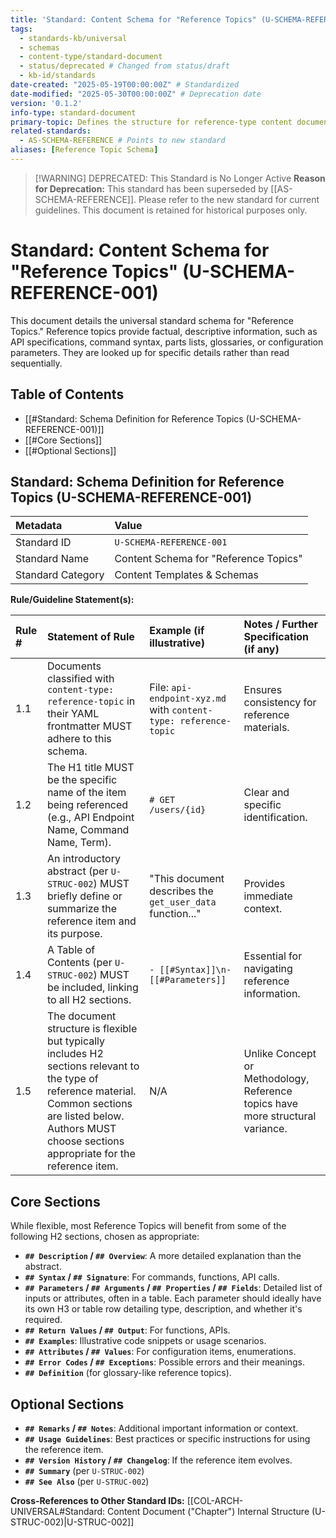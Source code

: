 ```yaml
---
title: 'Standard: Content Schema for "Reference Topics" (U-SCHEMA-REFERENCE-001) - DEPRECATED'
tags:
  - standards-kb/universal
  - schemas
  - content-type/standard-document
  - status/deprecated # Changed from status/draft
  - kb-id/standards
date-created: "2025-05-19T00:00:00Z" # Standardized
date-modified: "2025-05-30T00:00:00Z" # Deprecation date
version: '0.1.2'
info-type: standard-document
primary-topic: Defines the structure for reference-type content documents
related-standards:
  - AS-SCHEMA-REFERENCE # Points to new standard
aliases: [Reference Topic Schema]
---
```


> [!WARNING] DEPRECATED: This Standard is No Longer Active
> **Reason for Deprecation:** This standard has been superseded by [[AS-SCHEMA-REFERENCE]].
> Please refer to the new standard for current guidelines. This document is retained for historical purposes only.

# Standard: Content Schema for "Reference Topics" (U-SCHEMA-REFERENCE-001)

This document details the universal standard schema for "Reference Topics." Reference topics provide factual, descriptive information, such as API specifications, command syntax, parts lists, glossaries, or configuration parameters. They are looked up for specific details rather than read sequentially.

## Table of Contents
- [[#Standard: Schema Definition for Reference Topics (U-SCHEMA-REFERENCE-001)]]
- [[#Core Sections]]
- [[#Optional Sections]]

## Standard: Schema Definition for Reference Topics (U-SCHEMA-REFERENCE-001)

| Metadata        | Value                                 |
| :-------------- | :------------------------------------ |
| Standard ID     | `U-SCHEMA-REFERENCE-001`              |
| Standard Name   | Content Schema for "Reference Topics" |
| Standard Category | Content Templates & Schemas           |

**Rule/Guideline Statement(s):**

| Rule # | Statement of Rule                                                                                                                               | Example (if illustrative)                                    | Notes / Further Specification (if any)                                       |
| :----- | :---------------------------------------------------------------------------------------------------------------------------------------------- | :----------------------------------------------------------- | :--------------------------------------------------------------------------- |
| 1.1    | Documents classified with `content-type: reference-topic` in their YAML frontmatter MUST adhere to this schema.                                 | File: `api-endpoint-xyz.md` with `content-type: reference-topic` | Ensures consistency for reference materials.                                   |
| 1.2    | The H1 title MUST be the specific name of the item being referenced (e.g., API Endpoint Name, Command Name, Term).                               | `# GET /users/{id}`                                          | Clear and specific identification.                                           |
| 1.3    | An introductory abstract (per `U-STRUC-002`) MUST briefly define or summarize the reference item and its purpose.                                 | "This document describes the `get_user_data` function..."    | Provides immediate context.                                                  |
| 1.4    | A Table of Contents (per `U-STRUC-002`) MUST be included, linking to all H2 sections.                                                           | `- [[#Syntax]]\n- [[#Parameters]]`                           | Essential for navigating reference information.                              |
| 1.5    | The document structure is flexible but typically includes H2 sections relevant to the type of reference material. Common sections are listed below. Authors MUST choose sections appropriate for the reference item. | N/A                                                          | Unlike Concept or Methodology, Reference topics have more structural variance. |

## Core Sections

While flexible, most Reference Topics will benefit from some of the following H2 sections, chosen as appropriate:

-   **`## Description` / `## Overview`**: A more detailed explanation than the abstract.
-   **`## Syntax` / `## Signature`**: For commands, functions, API calls.
-   **`## Parameters` / `## Arguments` / `## Properties` / `## Fields`**: Detailed list of inputs or attributes, often in a table. Each parameter should ideally have its own H3 or table row detailing type, description, and whether it's required.
-   **`## Return Values` / `## Output`**: For functions, APIs.
-   **`## Examples`**: Illustrative code snippets or usage scenarios.
-   **`## Attributes` / `## Values`**: For configuration items, enumerations.
-   **`## Error Codes` / `## Exceptions`**: Possible errors and their meanings.
-   **`## Definition`** (for glossary-like reference topics).

## Optional Sections

-   **`## Remarks` / `## Notes`**: Additional important information or context.
-   **`## Usage Guidelines`**: Best practices or specific instructions for using the reference item.
-   **`## Version History` / `## Changelog`**: If the reference item evolves.
-   **`## Summary`** (per `U-STRUC-002`)
-   **`## See Also`** (per `U-STRUC-002`)

**Cross-References to Other Standard IDs:** [[COL-ARCH-UNIVERSAL#Standard: Content Document ("Chapter") Internal Structure (U-STRUC-002)|U-STRUC-002]] 